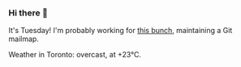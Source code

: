 ### Hi there :wave:

It's Tuesday! I'm probably working for [this bunch](https://github.com/kohofinancial), maintaining a Git mailmap.

Weather in Toronto: overcast, at +23°C.
